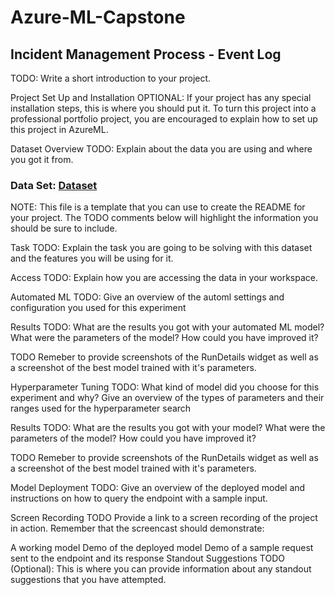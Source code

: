 # Azure-ML-Capstone

## Incident Management Process - Event Log

TODO: Write a short introduction to your project.

Project Set Up and Installation
OPTIONAL: If your project has any special installation steps, this is where you should put it. To turn this project into a professional portfolio project, you are encouraged to explain how to set up this project in AzureML.

Dataset
Overview 
TODO: Explain about the data you are using and where you got it from.

### Data Set: [Dataset](https://archive.ics.uci.edu/ml/machine-learning-databases/00498/)

NOTE: This file is a template that you can use to create the README for your project. The TODO comments below will highlight the information you should be sure to include.



Task
TODO: Explain the task you are going to be solving with this dataset and the features you will be using for it.

Access
TODO: Explain how you are accessing the data in your workspace.

Automated ML
TODO: Give an overview of the automl settings and configuration you used for this experiment

Results
TODO: What are the results you got with your automated ML model? What were the parameters of the model? How could you have improved it?

TODO Remeber to provide screenshots of the RunDetails widget as well as a screenshot of the best model trained with it's parameters.

Hyperparameter Tuning
TODO: What kind of model did you choose for this experiment and why? Give an overview of the types of parameters and their ranges used for the hyperparameter search

Results
TODO: What are the results you got with your model? What were the parameters of the model? How could you have improved it?

TODO Remeber to provide screenshots of the RunDetails widget as well as a screenshot of the best model trained with it's parameters.

Model Deployment
TODO: Give an overview of the deployed model and instructions on how to query the endpoint with a sample input.

Screen Recording
TODO Provide a link to a screen recording of the project in action. Remember that the screencast should demonstrate:

A working model
Demo of the deployed model
Demo of a sample request sent to the endpoint and its response
Standout Suggestions
TODO (Optional): This is where you can provide information about any standout suggestions that you have attempted.